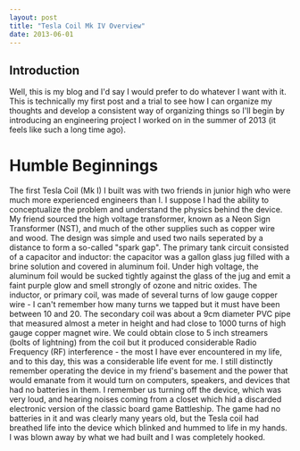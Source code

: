 ```yaml
---
layout: post
title: "Tesla Coil Mk IV Overview"
date: 2013-06-01
---
```

## Introduction 
Well, this is my blog and I'd say I would prefer to do whatever I want with it. This is technically my first post and a trial to see
how I can organize my thoughts and develop a consistent way of organizing things so I'll begin by introducing an engineering project I worked on
in the summer of 2013 (it feels like such a long time ago). 

# Humble Beginnings

The first Tesla Coil (Mk I) I built was with two friends in junior high who were much more experienced engineers than I. I suppose I had the ability to 
conceptualize the problem and understand the physics behind the device. My friend sourced the high voltage transformer, known as a 
Neon Sign Transformer (NST), and much of the other supplies such as copper wire and wood. The design was simple
and used two nails seperated by a distance to form a so-called "spark gap". The primary tank circuit consisted of a capacitor and inductor: the
capacitor was a gallon glass jug filled with a brine solution and covered in aluminum foil. Under high voltage, the aluminum foil would be sucked tightly
against the glass of the jug and emit a faint purple glow and smell strongly of ozone and nitric oxides. The inductor, or primary coil, was made of 
several turns of low gauge copper wire - I can't remember how many turns we tapped but it must have been between 10 and 20. 
The secondary coil was about a 9cm diameter PVC pipe that measured almost a meter in height and had close to 1000 turns of high gauge copper magnet wire. 
We could obtain close to 5 inch streamers (bolts of lightning) from the coil but it produced considerable Radio Frequency (RF) interference - 
the most I have ever encountered in my life, and to this day, this was a considerable life event for me. I still distinctly remember operating the device 
in my friend's basement and the power that would emanate from it would turn on computers, speakers, and devices that had no batteries in them. 
I remember us turning off the device, which was very loud, and hearing noises coming from a closet which hid a discarded electronic version of 
the classic board game Battleship. The game had no batteries in it and was clearly many years old, but the Tesla coil had breathed life into the device 
which blinked and hummed to life in my hands. I was blown away by what we had built and I was completely hooked.


